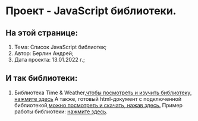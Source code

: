 # Проект - JavaScript библиотеки. 
## На этой странице:
1. Тема: Список JavaScript библиотек;
2. Автор: Берлин Андрей;
3. Дата проекта: 13.01.2022 г.;
## И так библиотеки:
1. Библиотека Time & Weather,<a href = "https://github.com/Html-Css-Js-Node/js-module-driver-html/blob/main/mdh-tw-2.js">чтобы посмотреть и изучить библиотеку, нажмите здесь</a>
А также, готовый html-документ с подключенной библиотекой,<a href = "https://github.com/Html-Css-Js-Node/time-and-weather">можно посмотреть и скачать, нажав здесь.</a>
Пример работы библиотеки: <a href = "https://html-css-js-node.github.io/time-and-weather/">нажмите здесь</a>.
